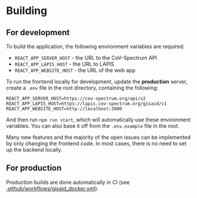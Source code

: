 # Building

## For development

To build the application, the following environment variables are required:

- `REACT_APP_SERVER_HOST` - the URL to the CoV-Spectrum API
- `REACT_APP_LAPIS_HOST` - the URL to LAPIS
- `REACT_APP_WEBSITE_HOST` - the URL of the web app

To run the frontend locally for development, update the **production** server, create a `.env` file in the root directory, containing the following:

```
REACT_APP_SERVER_HOST=https://cov-spectrum.org/api/v2
REACT_APP_LAPIS_HOST=https://lapis.cov-spectrum.org/gisaid/v1
REACT_APP_WEBSITE_HOST=http://localhost:3000
```

And then run `npm run start`, which will automatically use these environment variables. You can also base it off from the `.env.example` file in the root.

Many new features and the majority of the open issues can be implemented by only changing the frontend code. In most cases, there is no need to set up the backend locally.

## For production

Production builds are done automatically in CI (see [.github/workflows/gisaid_docker.yml](/.github/workflows/gisaid_docker.yml)).
